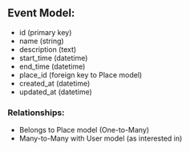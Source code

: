 ## Event Model:

- id (primary key)
- name (string)
- description (text)
- start_time (datetime)
- end_time (datetime)
- place_id (foreign key to Place model)
- created_at (datetime)
- updated_at (datetime)
### Relationships:

- Belongs to Place model (One-to-Many)
- Many-to-Many with User model (as interested in)